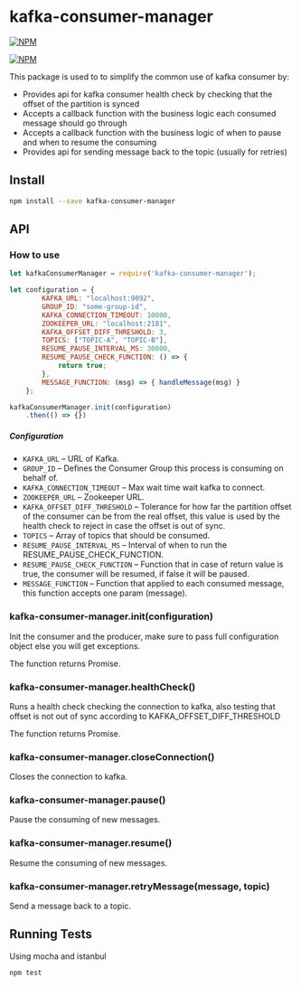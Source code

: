 # kafka-consumer-manager

[![NPM](https://nodei.co/npm/kafka-consumer-manager.png)](https://nodei.co/npm/kafka-consumer-manager/)

[![NPM](https://nodei.co/npm-dl/kafka-consumer-manager.png?height=3)](https://nodei.co/npm/kafka-consumer-manager/)

This package is used to to simplify the common use of kafka consumer by:
* Provides api for kafka consumer health check by checking that the offset of the partition is synced
* Accepts a callback function with the business logic each consumed message should go through
* Accepts a callback function with the business logic of when to pause and when to resume the consuming
* Provides api for sending message back to the topic (usually for retries)

## Install
```bash
npm install --save kafka-consumer-manager
```

## API

### How to use

```js
let kafkaConsumerManager = require('kafka-consumer-manager');
```

```js
let configuration = {
        KAFKA_URL: "localhost:9092",
        GROUP_ID: "some-group-id",
        KAFKA_CONNECTION_TIMEOUT: 10000,
        ZOOKEEPER_URL: "localhost:2181",
        KAFKA_OFFSET_DIFF_THRESHOLD: 3,
        TOPICS: ["TOPIC-A", "TOPIC-B"],
        RESUME_PAUSE_INTERVAL_MS: 30000,
        RESUME_PAUSE_CHECK_FUNCTION: () => {
            return true;
        },
        MESSAGE_FUNCTION: (msg) => { handleMessage(msg) }
    };

```

```js   
kafkaConsumerManager.init(configuration)
    .then(() => {})
```
##### Configuration

* `KAFKA_URL` &ndash; URL of Kafka.
* `GROUP_ID` &ndash; Defines the Consumer Group this process is consuming on behalf of.
* `KAFKA_CONNECTION_TIMEOUT` &ndash; Max wait time wait kafka to connect.
* `ZOOKEEPER_URL` &ndash; Zookeeper URL.
* `KAFKA_OFFSET_DIFF_THRESHOLD` &ndash; Tolerance for how far the partition offset of the consumer can be from the real offset, this value is used by the health check to reject in case the offset is out of sync.
* `TOPICS` &ndash; Array of topics that should be consumed.
* `RESUME_PAUSE_INTERVAL_MS` &ndash; Interval of when to run the RESUME_PAUSE_CHECK_FUNCTION.
* `RESUME_PAUSE_CHECK_FUNCTION` &ndash; Function that in case of return value is true, the consumer will be resumed, if false it will be paused.
* `MESSAGE_FUNCTION` &ndash; Function that applied to each consumed message, this function accepts one param (message).

### kafka-consumer-manager.init(configuration)

Init the consumer and the producer, make sure to pass full configuration object else you will get exceptions.

The function returns Promise.

### kafka-consumer-manager.healthCheck()

Runs a health check checking the connection to kafka, also testing that offset is not out of sync according to KAFKA_OFFSET_DIFF_THRESHOLD

The function returns Promise.

### kafka-consumer-manager.closeConnection()

Closes the connection to kafka.

### kafka-consumer-manager.pause()

Pause the consuming of new messages.

### kafka-consumer-manager.resume()

Resume the consuming of new messages.

### kafka-consumer-manager.retryMessage(message, topic)

Send a message back to a topic.

## Running Tests
Using mocha and istanbul 
```bash
npm test
```